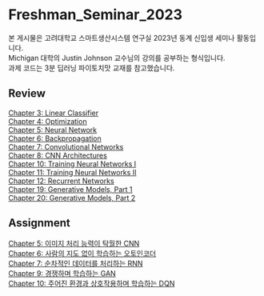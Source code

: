 # Freshman_Seminar_2023

본 게시물은 고려대학교 스마트생산시스템 연구실 2023년 동계 신입생 세미나 활동입니다. \
Michigan 대학의 Justin Johnson 교수님의 강의를 공부하는 형식입니다. \
과제 코드는 3분 딥러닝 파이토치맛 교재를 참고했습니다.

## Review
[Chapter 3: Linear Classifier](https://velog.io/@kbm970709/%EC%8B%A0%EC%9E%85%EC%83%9D-%EC%84%B8%EB%AF%B8%EB%82%98-Lecture-3-Linear-Classifiers-DL-for-CV) \
[Chapter 4: Optimization](https://velog.io/@kbm970709/%EC%8B%A0%EC%9E%85%EC%83%9D-%EC%84%B8%EB%AF%B8%EB%82%98-Lecture-4-Optimization-DL-for-CV) \
[Chapter 5: Neural Network](https://velog.io/@kbm970709/%EC%8B%A0%EC%9E%85%EC%83%9D-%EC%84%B8%EB%AF%B8%EB%82%98-Lecture-5-Neural-Networks-DL-for-CV) \
[Chapter 6: Backpropagation](https://velog.io/@kbm970709/%EC%8B%A0%EC%9E%85%EC%83%9D-%EC%84%B8%EB%AF%B8%EB%82%98-Lecture-6-Backpropagation-DL-for-CV) \
[Chapter 7: Convolutional Networks](https://velog.io/@kbm970709/%EC%8B%A0%EC%9E%85%EC%83%9D-%EC%84%B8%EB%AF%B8%EB%82%98-Lecture-7-Convolutional-Networks-DL-for-CV) \
[Chapter 8: CNN Architectures](https://velog.io/@kbm970709/%EC%8B%A0%EC%9E%85%EC%83%9D-%EC%84%B8%EB%AF%B8%EB%82%98-Lecture-8-CNN-Architectures-DL-for-CV) \
[Chapter 10: Training Neural Networks I](https://velog.io/@kbm970709/%EC%8B%A0%EC%9E%85%EC%83%9D-%EC%84%B8%EB%AF%B8%EB%82%98-Lecture-10-Training-Neural-Networks-I-DL-for-CV) \
[Chapter 11: Training Neural Networks II](https://velog.io/@kbm970709/%EC%8B%A0%EC%9E%85%EC%83%9D-%EC%84%B8%EB%AF%B8%EB%82%98-Lecture-11-Training-Neural-Networks-II-DL-for-CV) \
[Chapter 12: Recurrent Networks](https://velog.io/@kbm970709/%EC%8B%A0%EC%9E%85%EC%83%9D-%EC%84%B8%EB%AF%B8%EB%82%98-Lecture-12-Recurrent-Networks-DL-for-CV) \
[Chapter 19: Generative Models, Part 1](https://velog.io/@kbm970709/%EC%8B%A0%EC%9E%85%EC%83%9D-%EC%84%B8%EB%AF%B8%EB%82%98-Lecture-19-Generative-Models-Part-1-DL-for-CV) \
[Chapter 20: Generative Models, Part 2](https://velog.io/@kbm970709/%EC%8B%A0%EC%9E%85%EC%83%9D-%EC%84%B8%EB%AF%B8%EB%82%98-Lecture-20-Generative-Models-Part-2-DL-for-CV) 

## Assignment
[Chapter 5: 이미지 처리 능력이 탁월한 CNN](https://github.com/Koo-BM/Freshman_Seminar_2023/blob/main/Ch5.%20CNN.ipynb) \
[Chapter 6: 사람의 지도 없이 학습하는 오토인코더](https://github.com/Koo-BM/Freshman_Seminar_2023/blob/main/Ch6.%20Autoencoder.ipynb) \
[Chapter 7: 순차적인 데이터를 처리하는 RNN](https://github.com/Koo-BM/Freshman_Seminar_2023/blob/main/Ch7.%20RNN.ipynb) \
[Chapter 9: 경쟁하며 학습하는 GAN](https://github.com/Koo-BM/Freshman_Seminar_2023/blob/main/Ch9.%20GAN.ipynb) \
[Chapter 10: 주어진 환경과 상호작용하며 학습하는 DQN](https://github.com/Koo-BM/Freshman_Seminar_2023/blob/main/ch10.%20DQN.ipynb)
